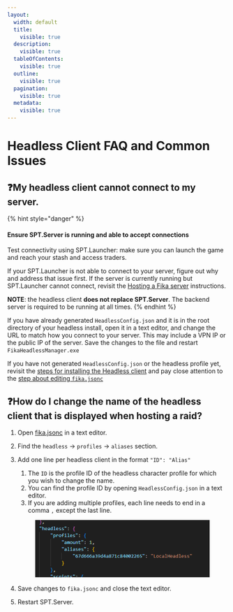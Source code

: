 ```yaml
---
layout:
  width: default
  title:
    visible: true
  description:
    visible: true
  tableOfContents:
    visible: true
  outline:
    visible: true
  pagination:
    visible: true
  metadata:
    visible: true
---
```


# Headless Client FAQ and Common Issues

## :question:My headless client cannot connect to my server.

{% hint style="danger" %}
#### Ensure SPT.Server is running and able to accept connections

Test connectivity using SPT.Launcher: make sure you can launch the game and reach your stash and access traders.

If your SPT.Launcher is not able to connect to your server, figure out why and address that issue first. If the server is currently running but SPT.Launcher cannot connect, revisit the [Hosting a Fika server](../../hosting-a-fika-server/) instructions.



**NOTE**: the headless client **does not replace SPT.Server**. The backend server is required to be running at all times.
{% endhint %}

If you have already generated `HeadlessConfig.json` and it is in the root directory of your headless install, open it in a text editor, and change the URL to match how you connect to your server. This may include a VPN IP or the public IP of the server. Save the changes to the file and restart `FikaHeadlessManager.exe`

If you have not generated `HeadlessConfig.json` or the headless profile yet, revisit the [steps for installing the Headless client](../../advanced-features/headless-client/headless-client.md) and pay close attention to the [step about editing `fika.jsonc`](../../advanced-features/headless-client/headless-client.md#optional-set-url-in-fika.jsonc)

## :question:How do I change the name of the headless client that is displayed when hosting a raid?

1. Open [fika.jsonc](../../fika-configuration/server.md) in a text editor.
2. Find the `headless` -> `profiles` -> `aliases` section.
3.  Add one line per headless client in the format `"ID": "Alias"`

    1. The `ID` is the profile ID of the headless character profile for which you wish to change the name.
    2. You can find the profile ID by opening `HeadlessConfig.json` in a text editor.
    3. If you are adding multiple profiles, each line needs to end in a comma `,` except the last line.

    <div align="left" data-full-width="false"><figure><img src="../../.gitbook/assets/image.png" alt=""><figcaption></figcaption></figure></div>
4. Save changes to `fika.jsonc` and close the text editor.
5. Restart SPT.Server.
